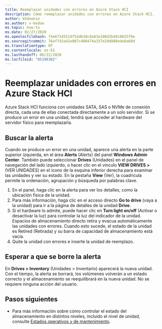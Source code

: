 ```yaml
---
title: Reemplazar unidades con errores en Azure Stack HCI
description: Cómo reemplazar unidades con errores en Azure Stack HCI.
author: khdownie
ms.author: v-kedow
ms.topic: how-to
ms.date: 02/27/2020
ms.openlocfilehash: f4e67545519f54d630c8a83e100d2b4918025f0e
ms.sourcegitcommit: 76af742a42e807c400474a337e29d088ede8a60d
ms.translationtype: HT
ms.contentlocale: es-ES
ms.lasthandoff: 06/22/2020
ms.locfileid: "85196382"
---
```

# <a name="replace-failed-drives-on-azure-stack-hci"></a>Reemplazar unidades con errores en Azure Stack HCI

Azure Stack HCI funciona con unidades SATA, SAS o NVMe de conexión directa, cada una de ellas conectada directamente a un solo servidor. Si se produce un error en una unidad, tendrá que acceder al hardware del servidor físico para reemplazarla.

## <a name="find-the-alert"></a>Buscar la alerta
Cuando se produce un error en una unidad, aparece una alerta en la parte superior izquierda, en el área **Alerts** (Alerts) del panel **Windows Admin Center**. También puede seleccionar **Drives** (Unidades) en el panel de navegación del lado izquierdo, o hacer clic en el vínculo **VIEW DRIVES >** (VER UNIDADES) en el icono de la esquina inferior derecha para examinar las unidades y ver su estado. En la pestaña **View** (Ver), la cuadrícula permite la ordenación, agrupación y búsqueda por palabras clave.

1. En el panel, haga clic en la alerta para ver los detalles, como la ubicación física de la unidad.
1. Para más información, haga clic en el acceso directo **Go to drive** (vaya a la unidad) para ir a la página de detalles de la unidad **Drive**.
1. Si el hardware lo admite, puede hacer clic en **Turn light on/off** (Activar o desactivar la luz) para controlar la luz del indicador de la unidad.
   Espacios de almacenamiento directo retira y evacua automáticamente las unidades con errores. Cuando esto sucede, el estado de la unidad es Retired (Retirada) y su barra de capacidad de almacenamiento está vacía.
1. Quite la unidad con errores e inserte la unidad de reemplazo.

## <a name="wait-for-the-alert-to-clear"></a>Esperar a que se borre la alerta
En **Drives > Inventory** (Unidades > Inventario) aparecerá la nueva unidad. Con el tiempo, la alerta se borrará, los volúmenes volverán a un estado correcto y el almacenamiento se reequilibrará en la nueva unidad. No se requiere ninguna acción del usuario.

## <a name="next-steps"></a>Pasos siguientes
-  Para más información sobre cómo controlar el estado del almacenamiento en distintos niveles, incluido el nivel de unidad, consulte [Estados operativos y de mantenimiento](/windows-server/storage/storage-spaces/storage-spaces-states).
